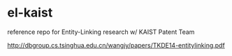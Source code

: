 # el-kaist
reference repo for Entity-Linking research w/ KAIST Patent Team


http://dbgroup.cs.tsinghua.edu.cn/wangjy/papers/TKDE14-entitylinking.pdf
